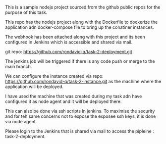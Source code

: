 This is a sample nodejs project sourced from the github public repos for the purpose of this task.

This repo has the nodejs project along with the Dockerfile to dockerize the application adn docker-compose file to bring up the conatiner instances.

The webhook has been attached along with this project and its been configured in Jenkins which is accessible and shared via mail.

git repo: https://github.com/rondavid-q/task-2-deployment.git

The jenkins job will be triggered if there is any code push or merge to the main branch.

We can configure the instance created via repo: https://github.com/rondavid-q/task-2-instance.git as the machine where the application will be deployed.

I have used the machine that was created during my task adn have configured it as node agent and it will be deployed there.

This can also be done via ssh scripts in jenkins. To maximise the security and for teh same concerns not to expose the exposee ssh keys, it is done via node agent.

Please login to the Jenkins that is shared via mail to access the pipleine : task-2-deployment.
